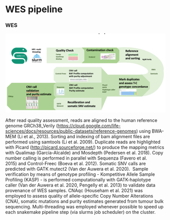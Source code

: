 # WES pipeline #



### WES ###

![WES](Pictures/WES.png)

After read quality assessment, reads are aligned to the human reference genome GRCh38_Verily (https://cloud.google.com/life-sciences/docs/resources/public-datasets/reference-genomes) using BWA-MEM (Li et al., 2013). Sorting and indexing of bam alignment files are performed using samtools (Li et al. 2009). Duplicate reads are highlighted with Picard (http://picard.sourceforge.net/) to produce the mapping metrics with Qualimap (García-Alcalde) and Mosdepth (Pedersen et al. 2018). Copy number calling is performed in parallel with Sequenza (Favero et al. 2015) and Control-Freec (Boeva et al. 2012). Somatic SNV calls are predicted with GATK mutect2 (Van der Auwera et al. 2020).  Sample verification by means of genotype profiling - Kompetitive Allele Sample Profiling (KASP) - is performed computationally with GATK-haplotype caller (Van der Auwera et al. 2020, Pengelly et al. 2013) to validate data provenance of WES samples. CNAqc (Househam et al. 2021) was employed to assess quality of allele-specific Copy Number Alterations (CNA), somatic mutations and purity estimates generated from tumour bulk sequencing. Multi-threading was employed whenever possible to speed up each snakemake pipeline step (via slurms job scheduler) on the cluster.
